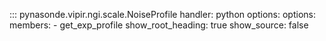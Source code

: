 <!-- 
Author(s): Shibaji Chakraborty

Disclaimer:
pynasonde is under the MIT license found in the root directory LICENSE.md 
Everyone is permitted to copy and distribute verbatim copies of this license 
document.

This version of the MIT Public License incorporates the terms
and conditions of MIT General Public License.
-->

::: pynasonde.vipir.ngi.scale.NoiseProfile
    handler: python
    options:
    options:
        members:
            - get_exp_profile
    show_root_heading: true
    show_source: false